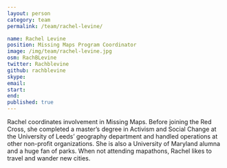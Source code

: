 ```yaml
---
layout: person
category: team
permalink: /team/rachel-levine/

name: Rachel Levine
position: Missing Maps Program Coordinator
image: /img/team/rachel-levine.jpg
osm: RachBLevine
twitter: Rachblevine
github: rachblevine
skype:
email:
start:
end:
published: true
---
```


Rachel coordinates involvement in Missing Maps. Before joining the Red Cross, she completed a master’s degree in Activism and Social Change at the University of Leeds’ geography department and handled operations at other non-profit organizations. She is also a University of Maryland alumna and a huge fan of parks. When not attending mapathons, Rachel likes to travel and wander new cities.

